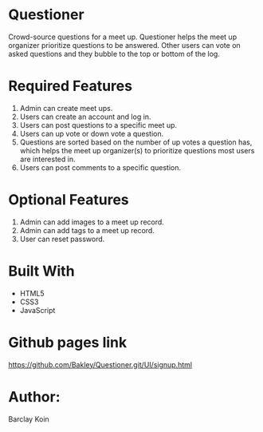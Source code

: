 # Questioner
Crowd-source questions for a meet up.
Questioner helps the meet up organizer prioritize questions to be answered. Other users can vote on asked questions and they bubble to the top or bottom of the log.

# Required Features
1. Admin can create meet ups.
2. Users can create an account and log in.
3. Users can post questions to a specific meet up.
4. Users can up vote or down vote a question.
5. Questions are sorted based on the number of up votes a question has, which helps the meet up organizer(s) to prioritize questions most users are interested in.
6. Users can post comments to a specific question.

# Optional Features
1. Admin can add images to a meet up record.
2. Admin can add tags to a meet up record.
3. User can reset password.

# Built With

- HTML5
- CSS3
- JavaScript

# Github pages link
https://github.com/Bakley/Questioner.git/UI/signup.html

# Author:
Barclay Koin
